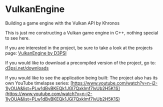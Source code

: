 # VulkanEngine
Building a game engine with the Vulkan API by Khronos

This is just me constructing a Vulkan game engine in C++, nothing special to see here.

If you are interested in the project, be sure to take a look at the projects page: [VulkanEngine by D3PSI](https://d3psi.net/?p=183)

If you would like to download a precompiled version of the project, go to: [d3psi.net/downloads](https://d3psi.net/downloads/)

If you would like to see the application being built: The project also has its own YouTube timelapse series: [https://www.youtube.com/watch?v=n-j2-1IyOUA&list=PLw1dBvBKEQk1JGl7Qxklmf7lvUb2H5K1S](https://www.youtube.com/watch?v=n-j2-1IyOUA&list=PLw1dBvBKEQk1JGl7Qxklmf7lvUb2H5K1S)
